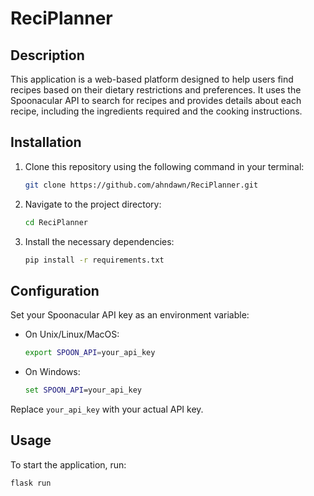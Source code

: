 # ReciPlanner

## Description

This application is a web-based platform designed to help users find recipes based on their dietary restrictions and preferences. It uses the Spoonacular API to search for recipes and provides details about each recipe, including the ingredients required and the cooking instructions.

## Installation

1. Clone this repository using the following command in your terminal:

    ```bash
    git clone https://github.com/ahndawn/ReciPlanner.git
    ```

2. Navigate to the project directory:

    ```bash
    cd ReciPlanner
    ```

3. Install the necessary dependencies:

    ```bash
    pip install -r requirements.txt
    ```

## Configuration

Set your Spoonacular API key as an environment variable:

- On Unix/Linux/MacOS:

    ```bash
    export SPOON_API=your_api_key
    ```

- On Windows:

    ```cmd
    set SPOON_API=your_api_key
    ```

Replace `your_api_key` with your actual API key.

## Usage

To start the application, run:

```bash
flask run
